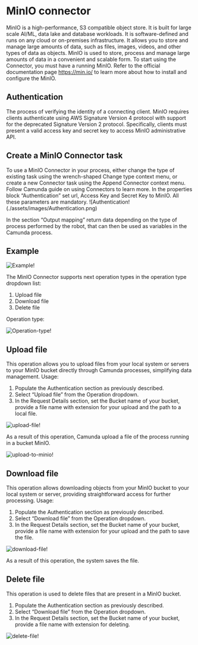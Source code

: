 # MinIO connector
MinIO is a high-performance, S3 compatible object store. It is built for
large scale AI/ML, data lake and database workloads. It is software-defined
and runs on any cloud or on-premises infrastructure. It allows you to store and manage large amounts of data, such as files, images, videos, and other types of data as objects. 
MinIO is used to store, process and manage large amounts of data in a convenient and scalable form.
To start using the Connector, you must have a running  MinIO. Refer to the official documentation page https://min.io/  to learn more about how to install and configure the MinIO.

## Authentication​

The process of verifying the identity of a connecting client. MinIO requires clients authenticate using AWS Signature Version 4 protocol with support for the deprecated Signature Version 2 protocol. Specifically, clients must present a valid access key and secret key to access MinIO administrative API.

## Create a  MinIO Connector task​

To use a MinIO Connector in your process, either change the type of existing task using the wrench-shaped Change type context menu, or create a new Connector task using the Append Connector context menu. Follow Camunda guide on using Connectors to learn more.
In the properties block “Authentication” set url, Access Key and Secret Key to MinIO.
All these parameters are mandatory. 
![Authentication!(./assets/images/Authentication.png)

In the section “Output mapping” return data depending on the type of process performed by the robot, that can then be used as variables in the Camunda process.


## Example

![Example!](./assets/images/Example.png)

The MinIO  Connector supports next operation types in the operation type dropdown list:
1. Upload file
2. Download file
3. Delete file

Operation type:

![Operation-type!](./assets/images/Operation-type.png)


## Upload file
This operation allows you to upload files from your local system or servers to your MinIO bucket directly through Camunda processes, simplifying data management. 
Usage:
1. Populate the  Authentication section as previously described.
2. Select “Upload file” from the Operation dropdown.
3. In the Request Details section, set the Bucket name of your bucket, provide a file name with extension for your upload and the path to a local file.

![upload-file!](./assets/images/upload-file.png)

As a result of this operation, Camunda upload a file of the process running in a bucket MinIO.

![upload-to-minio!](./assets/images/upload-to-minio.png)


## Download file
This operation allows downloading objects from your MinIO bucket to your local system or server, providing straightforward access for further processing. 
Usage:
1. Populate the  Authentication section as previously described.
2. Select “Download file” from the Operation dropdown.
3. In the Request Details section, set the Bucket name of your bucket, provide a file name with extension for your upload and the path to save the file.

![download-file!](./assets/images/download-file.png)

As a result of this operation, the system saves the file.


## Delete file

This operation is used to delete files that are present in a MinIO bucket. 
1. Populate the  Authentication section as previously described.
2. Select “Download file” from the Operation dropdown.
3. In the Request Details section, set the Bucket name of your bucket, provide a file name with extension for deleting.

![delete-file!](./assets/images/delete-file.png)
